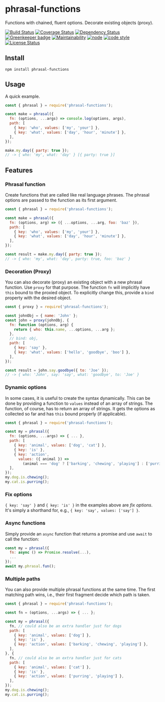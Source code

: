 # phrasal-functions

Functions with chained, fluent options.
Decorate existing objects (proxy).

[![Build Status](https://travis-ci.org/frankthelen/phrasal-functions.svg?branch=master)](https://travis-ci.org/frankthelen/phrasal-functions)
[![Coverage Status](https://coveralls.io/repos/github/frankthelen/phrasal-functions/badge.svg?branch=master)](https://coveralls.io/github/frankthelen/phrasal-functions?branch=master)
[![Dependency Status](https://gemnasium.com/badges/github.com/frankthelen/phrasal-functions.svg)](https://gemnasium.com/github.com/frankthelen/phrasal-functions)
[![Greenkeeper badge](https://badges.greenkeeper.io/frankthelen/phrasal-functions.svg)](https://greenkeeper.io/)
[![Maintainability](https://api.codeclimate.com/v1/badges/25b61ef7569593524e66/maintainability)](https://codeclimate.com/github/frankthelen/phrasal-functions/maintainability)
[![node](https://img.shields.io/node/v/phrasal-functions.svg)]()
[![code style](https://img.shields.io/badge/code_style-airbnb-brightgreen.svg)](https://github.com/airbnb/javascript)
[![License Status](http://img.shields.io/npm/l/phrasal-functions.svg)]()

## Install

```batch
npm install phrasal-functions
```

## Usage

A quick example.
```javascript
const { phrasal } = require('phrasal-functions');

const make = phrasal({
  fn: (options, ...args) => console.log(options, args),
  path: [
    { key: 'who', values: ['my', 'your'] },
    { key: 'what', values: ['day', 'hour', 'minute'] },
  ],
});

make.my.day({ party: true });
// -> { who: 'my', what: 'day' } [{ party: true }]
```

## Features
### Phrasal function

Create functions that are called like real language phrases.
The phrasal options are passed to the function as its first argument.

```javascript
const { phrasal } = require('phrasal-functions');

const make = phrasal({
  fn: (options, arg) => ({ ...options, ...arg, foo: 'baz' }),
  path: [
    { key: 'who', values: ['my', 'your'] },
    { key: 'what', values: ['day', 'hour', 'minute'] },
  ],
});

const result = make.my.day({ party: true });
// -> { who: 'my', what: 'day', party: true, foo: 'baz' }
```

### Decoration (Proxy)

You can also decorate (proxy) an existing object with a new phrasal function.
Use `proxy` for that purpose.
The function `fn` will implicitly have `this` bound to the proxied object.
To explicitly change this, provide a `bind` property with the desired object.

```javascript
const { proxy } = require('phrasal-functions');

const johnObj = { name: 'John' };
const john = proxy(johnObj, {
  fn: function (options, arg) {
    return { who: this.name, ...options, ...arg };
  },
  // bind: obj,
  path: [
    { key: 'say' },
    { key: 'what', values: ['hello', 'goodbye', 'boo'] },
  ],
});

const result = john.say.goodbye({ to: 'Joe' });
// -> { who: 'John', say: 'say', what: 'goodbye', to: 'Joe' }
```

### Dynamic options

In some cases, it is useful to create the syntax dynamically.
This can be done by providing a function to `values` instead of an array of strings.
The function, of course, has to return an array of strings.
It gets the options as collected so far and has `this` bound properly (if applicable).

```javascript
const { phrasal } = require('phrasal-functions');

const my = phrasal({
  fn: (options, ...args) => { ... },
  path: [
    { key: 'animal', values: ['dog', 'cat'] },
    { key: 'is' },
    { key: 'action',
      values: ({ animal }) =>
        (animal === 'dog' ? ['barking', 'chewing', 'playing'] : ['purring', 'playing']) },
  ],
});
my.dog.is.chewing();
my.cat.is.purring();
```

### Fix options

`{ key: 'say' }` and `{ key: 'is' }` in the examples above are *fix options*.
It's simply a shorthand for, e.g., `{ key: 'say', values: ['say'] }`.

### Async functions

Simply provide an `async` function that returns a promise and use `await` to call the function:
```javascript
const my = phrasal({
  fn: async () => Promise.resolve(...),
  ...
});
await my.phrasal.fun();
```

### Multiple paths

You can also provide multiple phrasal functions at the same time.
The first matching path wins, i.e., their first fragment decide which path is taken.

```javascript
const { phrasal } = require('phrasal-functions');

const fn = (options, ...args) => { ... };

const my = phrasal({
  fn, // could also be an extra handler just for dogs
  path: [
    { key: 'animal', values: ['dog'] },
    { key: 'is' },
    { key: 'action', values: ['barking', 'chewing', 'playing'] },
  ],
}, {
  fn, // could also be an extra handler just for cats
  path: [
    { key: 'animal', values: ['cat'] },
    { key: 'is' },
    { key: 'action', values: ['purring', 'playing'] },
  ],
});
my.dog.is.chewing();
my.cat.is.purring();
```
